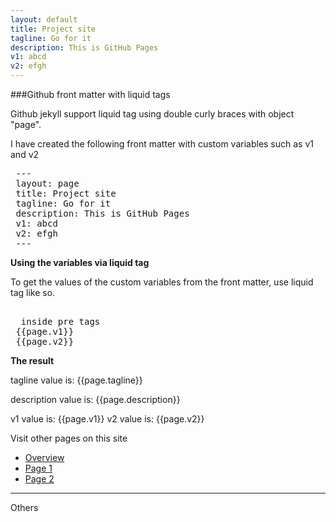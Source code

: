 ```yaml
---
layout: default
title: Project site
tagline: Go for it 
description: This is GitHub Pages
v1: abcd
v2: efgh
---
```



###Github front matter with liquid tags

Github jekyll support liquid tag using double curly braces with object "page".

I have created the following front matter with custom variables such as v1 and v2

<pre>
 ---
 layout: page
 title: Project site
 tagline: Go for it 
 description: This is GitHub Pages
 v1: abcd
 v2: efgh
 ---
</pre>

**Using the variables via liquid tag**

To get the values of the custom variables from the front matter, use liquid tag like so. 

<pre> 
  inside pre tags
 {{page.v1}}
 {{page.v2}}
</pre>


**The result**

tagline value is: {{page.tagline}}

description value is: {{page.description}}

v1 value is: {{page.v1}}
v2 value is: {{page.v2}}


Visit other pages on this site

- [Overview](pages/overview.html)
- [Page 1](pages/page1.html)
- [Page 2](pages/page2.html)


---

Others


